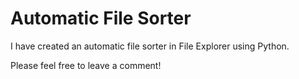 # Automatic File Sorter

I have created an automatic file sorter in File Explorer using Python.

Please feel free to leave a comment!
